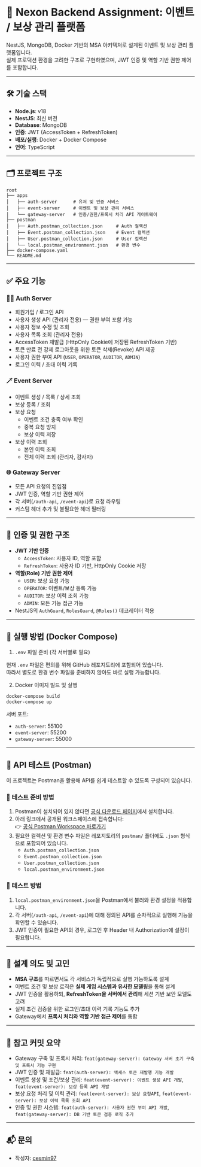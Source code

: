 # 🎯 Nexon Backend Assignment: 이벤트 / 보상 관리 플랫폼

NestJS, MongoDB, Docker 기반의 MSA 아키텍처로 설계된 이벤트 및 보상 관리 플랫폼입니다.  
실제 프로덕션 환경을 고려한 구조로 구현하였으며, JWT 인증 및 역할 기반 권한 제어를 포함합니다.

---

## 🛠️ 기술 스택

- **Node.js**: v18
- **NestJS**: 최신 버전
- **Database**: MongoDB
- **인증**: JWT (AccessToken + RefreshToken)
- **배포/실행**: Docker + Docker Compose
- **언어**: TypeScript

---

## 🗂️ 프로젝트 구조

```
root
├── apps
│   ├── auth-server      # 유저 및 인증 서비스
│   ├── event-server     # 이벤트 및 보상 관리 서비스
│   └── gateway-server   # 인증/권한/프록시 처리 API 게이트웨이
├── postman
│   ├── Auth.postman_collection.json     # Auth 컬렉션
│   ├── Event.postman_collection.json    # Event 컬렉션
│   ├── User.postman_collection.json     # User 컬렉션
│   └── local.postman_environment.json   # 환경 변수
├── docker-compose.yaml
└── README.md
```

---

## ✅ 주요 기능

### 🧑‍💼 Auth Server
- 회원가입 / 로그인 API
- 사용자 생성 API (관리자 전용) — 권한 부여 포함 가능
- 사용자 정보 수정 및 조회
- 사용자 목록 조회 (관리자 전용)
- AccessToken 재발급 (HttpOnly Cookie에 저장된 RefreshToken 기반)
- 토큰 만료 전 강제 로그아웃을 위한 토큰 삭제(Revoke) API 제공
- 사용자 권한 부여 API (`USER`, `OPERATOR`, `AUDITOR`, `ADMIN`)
- 로그인 이력 / 초대 이력 기록

### 🪄 Event Server
- 이벤트 생성 / 목록 / 상세 조회
- 보상 등록 / 조회
- 보상 요청
  - 이벤트 조건 충족 여부 확인
  - 중복 요청 방지
  - 보상 이력 저장
- 보상 이력 조회
  - 본인 이력 조회
  - 전체 이력 조회 (관리자, 감사자)

### 🌐 Gateway Server
- 모든 API 요청의 진입점
- JWT 인증, 역할 기반 권한 제어
- 각 서버(`/auth-api`, `/event-api`)로 요청 라우팅
- 커스텀 헤더 추가 및 불필요한 헤더 필터링

---

## 🔐 인증 및 권한 구조

- **JWT 기반 인증**
  - `AccessToken`: 사용자 ID, 역할 포함
  - `RefreshToken`: 사용자 ID 기반, HttpOnly Cookie 저장
- **역할(Role) 기반 권한 제어**
  - `USER`: 보상 요청 가능
  - `OPERATOR`: 이벤트/보상 등록 가능
  - `AUDITOR`: 보상 이력 조회 가능
  - `ADMIN`: 모든 기능 접근 가능
- NestJS의 `AuthGuard`, `RolesGuard`, `@Roles()` 데코레이터 적용

---

## 🚀 실행 방법 (Docker Compose)

1. `.env` 파일 준비 (각 서버별로 필요)

현재 `.env` 파일은 편의를 위해 GitHub 레포지토리에 포함되어 있습니다.  
따라서 별도로 환경 변수 파일을 준비하지 않아도 바로 실행 가능합니다.

2. Docker 이미지 빌드 및 실행

```bash
docker-compose build
docker-compose up
```

서버 포트:
- `auth-server`: 55100
- `event-server`: 55200
- `gateway-server`: 55000

---

## 🔬 API 테스트 (Postman)

이 프로젝트는 Postman을 활용해 API를 쉽게 테스트할 수 있도록 구성되어 있습니다.

### 🔧 테스트 준비 방법

1. Postman이 설치되어 있지 않다면 [공식 다운로드 페이지](https://www.postman.com/downloads/)에서 설치합니다.
2. 아래 링크에서 공개된 워크스페이스에 접속합니다:  
   👉 [공식 Postman Workspace 바로가기](https://www.postman.com/cesmin/maplestory-assignment)
3. 필요한 컬렉션 및 환경 변수 파일은 레포지토리의 `postman/` 폴더에도 `.json` 형식으로 포함되어 있습니다.
   - `Auth.postman_collection.json`
   - `Event.postman_collection.json`
   - `User.postman_collection.json`
   - `local.postman_environment.json`

### 🧪 테스트 방법

1. `local.postman_environment.json`을 Postman에서 불러와 환경 설정을 적용합니다.
2. 각 서버(`/auth-api`, `/event-api`)에 대해 정의된 API를 순차적으로 실행해 기능을 확인할 수 있습니다.
3. JWT 인증이 필요한 API의 경우, 로그인 후 Header 내 Authorization에 설정이 필요합니다.

---

## 🧠 설계 의도 및 고민

- **MSA 구조**를 따르면서도 각 서비스가 독립적으로 실행 가능하도록 설계
- 이벤트 조건 및 보상 로직은 **실제 게임 시스템과 유사한 모델링**을 통해 설계
- JWT 인증을 활용하되, **RefreshToken을 서버에서 관리**해 세션 기반 보안 모델도 고려
- 실제 조건 검증을 위한 로그인/초대 이력 기록 기능도 추가
- Gateway에서 **프록시 처리와 역할 기반 접근 제어**를 통합

---

## 📌 참고 커밋 요약

- Gateway 구축 및 프록시 처리: `feat(gateway-server): Gateway 서버 초기 구축 및 프록시 기능 구현`
- JWT 인증 및 재발급: `feat(auth-server): 액세스 토큰 재발행 기능 개발`
- 이벤트 생성 및 조건/보상 관리: `feat(event-server): 이벤트 생성 API 개발`, `feat(event-server): 보상 등록 API 개발`
- 보상 요청 처리 및 이력 관리: `feat(event-server): 보상 요청API`, `feat(event-server): 보상 이력 목록 조회 API`
- 인증 및 권한 시스템: `feat(auth-server): 사용자 권한 부여 API 개발`, `feat(gateway-server): DB 기반 토큰 검증 로직 추가`

---

## 📬 문의

- 작성자: [cesmin97](mailto:cesmin1216@gmail.com)
